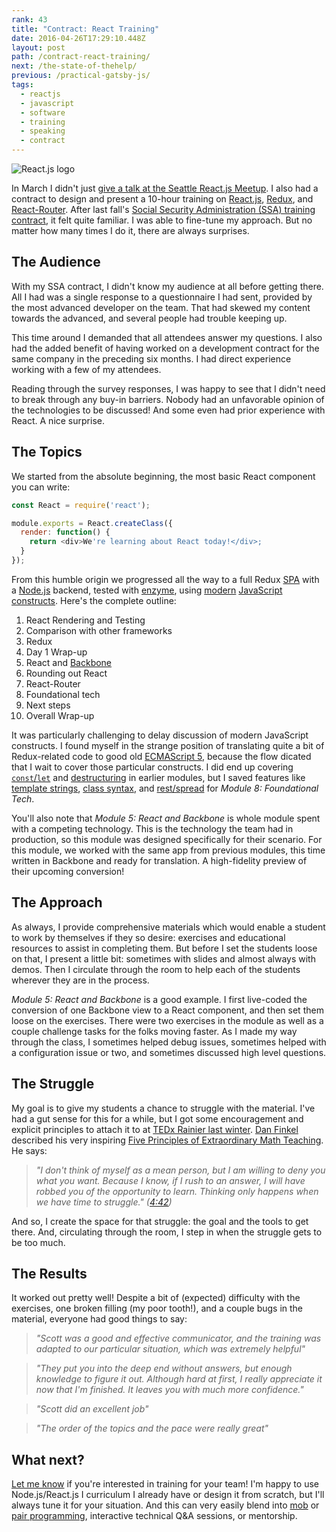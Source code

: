 ```yaml
---
rank: 43
title: "Contract: React Training"
date: 2016-04-26T17:29:10.448Z
layout: post
path: /contract-react-training/
next: /the-state-of-thehelp/
previous: /practical-gatsby-js/
tags:
  - reactjs
  - javascript
  - software
  - training
  - speaking
  - contract
---
```


![React.js logo](https://static.sinap.ps/blog/2016/04_apr/react_training/react-logo-rev2.png)

In March I didn't just [give a talk at the Seattle React.js Meetup](/static-site-generation-with-gatsby-js/). I also had a contract to design and present a 10-hour training on [React.js](https://facebook.github.io/react/), [Redux](https://github.com/reactjs/redux), and [React-Router](https://github.com/reactjs/react-router). After last fall's [Social Security Administration (SSA) training contract](/contract-teaching/), it felt quite familiar. I was able to fine-tune my approach. But no matter how many times I do it, there are always surprises.

<div class='fold'></div>

## The Audience

With my SSA contract, I didn't know my audience at all before getting there. All I had was a single response to a questionnaire I had sent, provided by the most advanced developer on the team. That had skewed my content towards the advanced, and several people had trouble keeping up.

This time around I demanded that all attendees answer my questions. I also had the added benefit of having worked on a development contract for the same company in the preceding six months. I had direct experience working with a few of my attendees.

Reading through the survey responses, I was happy to see that I didn't need to break through any buy-in barriers. Nobody had an unfavorable opinion of the technologies to be discussed! And some even had prior experience with React. A nice surprise.

## The Topics

We started from the absolute beginning, the most basic React component you can write:

```javascript
const React = require('react');

module.exports = React.createClass({
  render: function() {
    return <div>We're learning about React today!</div>;
  }
});
```

From this humble origin we progressed all the way to a full Redux [SPA](https://en.wikipedia.org/wiki/Single-page_application) with a [Node.js](https://nodejs.org/) backend, tested with [enzyme](https://github.com/airbnb/enzyme), using [modern](https://babeljs.io/docs/learn-es2015/) [JavaScript](http://www.2ality.com/2016/01/ecmascript-2016.html) [constructs](https://babeljs.io/docs/plugins/preset-stage-0/). Here's the complete outline:

1. React Rendering and Testing
2. Comparison with other frameworks
3. Redux
4. Day 1 Wrap-up
5. React and [Backbone](http://backbonejs.org/)
6. Rounding out React
7. React-Router
8. Foundational tech
9. Next steps
10. Overall Wrap-up

It was particularly challenging to delay discussion of modern JavaScript constructs. I found myself in the strange position of translating quite a bit of Redux-related code to good old [ECMAScript 5](https://en.wikipedia.org/wiki/ECMAScript), because the flow dicated that I wait to cover those particular constructs. I did end up covering [`const`/`let`](https://github.com/lukehoban/es6features#let--const) and [destructuring](https://github.com/lukehoban/es6features#destructuring) in earlier modules, but I saved features like [template strings](https://github.com/lukehoban/es6features#template-strings), [class syntax](https://github.com/lukehoban/es6features#classes), and [rest/spread](https://github.com/lukehoban/es6features#default--rest--spread) for _Module 8: Foundational Tech_.

You'll also note that _Module 5: React and Backbone_ is whole module spent with a competing technology. This is the technology the team had in production, so this module was designed specifically for their scenario. For this module, we worked with the same app from previous modules, this time written in Backbone and ready for translation. A high-fidelity preview of their upcoming conversion!

## The Approach

As always, I provide comprehensive materials which would enable a student to work by themselves if they so desire: exercises and educational resources to assist in completing them. But before I set the students loose on that, I present a little bit: sometimes with slides and almost always with demos. Then I circulate through the room to help each of the students wherever they are in the process.

_Module 5: React and Backbone_ is a good example. I first live-coded the conversion of one Backbone view to a React component, and then set them loose on the exercises. There were two exercises in the module as well as a couple challenge tasks for the folks moving faster. As I made my way through the class, I sometimes helped debug issues, sometimes helped with a configuration issue or two, and sometimes discussed high level questions.

## The Struggle

My goal is to give my students a chance to struggle with the material. I've had a gut sense for this for a while, but I got some encouragement and explicit principles to attach it to at [TEDx Rainier last winter](http://www.tedxrainier.com/events/tedxrainier-2015/). [Dan Finkel](http://mathforlove.com/who-am-i/dan-finkel/) described his very inspiring [Five Principles of Extraordinary Math Teaching](https://www.youtube.com/watch?v=ytVneQUA5-c). He says:

> _"I don't think of myself as a mean person, but I am willing to deny you what you want. Because I know, if I rush to an answer, I will have robbed you of the opportunity to learn. Thinking only happens when we have time to struggle." ([4:42](https://youtu.be/ytVneQUA5-c?t=4m42s))_

And so, I create the space for that struggle: the goal and the tools to get there. And, circulating through the room, I step in when the struggle gets to be too much.

## The Results

It worked out pretty well! Despite a bit of (expected) difficulty with the exercises, one broken filling (my poor tooth!), and a couple bugs in the material, everyone had good things to say:

> _"Scott was a good and effective communicator, and the training was adapted to our particular situation, which was extremely helpful"_

> _"They put you into the deep end without answers, but enough knowledge to figure it out. Although hard at first, I really appreciate it now that I'm finished. It leaves you with much more confidence."_

> _"Scott did an excellent job"_

> _"The order of the topics and the pace were really great"_

## What next?

[Let me know](mailto:scott@nonnenberg.com) if you're interested in training for your team! I'm happy to use Node.js/React.js I curriculum I already have or design it from scratch, but I'll always tune it for your situation. And this can very easily blend into [mob](https://en.wikipedia.org/wiki/Mob_programming) or [pair programming](https://en.wikipedia.org/wiki/Pair_programming), interactive technical Q&A sessions, or mentorship.

